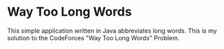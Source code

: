 # Way Too Long Words
This simple application written in Java abbreviates long words.
This is my solution to the CodeForces "Way Too Long Words" Problem.

